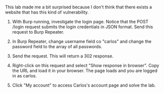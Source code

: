 This lab made me a bit surprised because I don't think that there exists a website that has this kind of vulnerability.

1. With Burp running, investigate the login page. Notice that the POST /login request submits the login credentials in JSON format. Send this request to Burp Repeater.

2. In Burp Repeater, change username field co "carlos" and change the password field to the array of all passwords.

3. Send the request. This will return a 302 response.

4. Right-click on this request and select "Show response in browser". Copy the URL and load it in your browser. The page loads and you are logged in as carlos.

5. Click "My account" to access Carlos's account page and solve the lab.